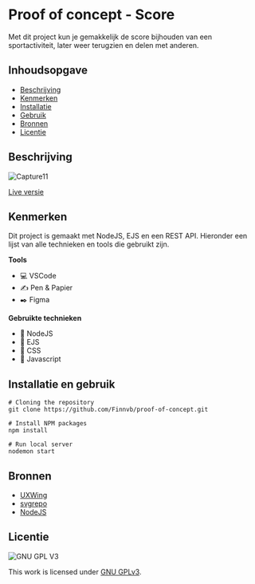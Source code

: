 # Proof of concept - Score
Met dit project kun je gemakkelijk de score bijhouden van een sportactiviteit, later weer terugzien en delen met anderen.

## Inhoudsopgave

  * [Beschrijving](#beschrijving)
  * [Kenmerken](#kenmerken)
  * [Installatie](#installatie)
  * [Gebruik](#gebruik)
  * [Bronnen](#bronnen)
  * [Licentie](#licentie)

## Beschrijving

![Capture11](https://user-images.githubusercontent.com/26089533/176535001-7bdb3a82-7d86-4c15-ba93-7c9e137266e9.PNG)

[Live versie](https://poc-score.herokuapp.com/)

## Kenmerken
<!-- Bij Kenmerken staat welke technieken zijn gebruikt en hoe. Wat is de HTML structuur? Wat zijn de belangrijkste dingen in CSS? Wat is er met Javascript gedaan en hoe? Misschien heb je een framwork of library gebruikt? -->
Dit project is gemaakt met NodeJS, EJS en een REST API. Hieronder een lijst van alle technieken en tools die gebruikt zijn.

**Tools**

- 💻 VSCode
- ✍️ Pen & Papier
- ✒️ Figma

**Gebruikte technieken**

- 📡 NodeJS
- 🚀 EJS
- 🧁 CSS
- 🦾 Javascript

## Installatie en gebruik

```
# Cloning the repository
git clone https://github.com/Finnvb/proof-of-concept.git

# Install NPM packages
npm install

# Run local server
nodemon start
```

## Bronnen

- [UXWing](https://uxwing.com/)
- [svgrepo](https://www.svgrepo.com/)
- [NodeJS](https://nodejs.dev/)


## Licentie

![GNU GPL V3](https://www.gnu.org/graphics/gplv3-127x51.png)

This work is licensed under [GNU GPLv3](./LICENSE).
